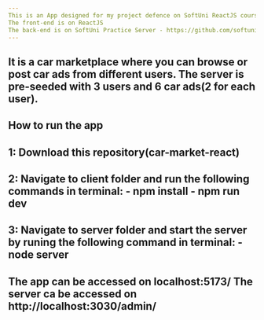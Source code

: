 ```yaml
---
This is an App designed for my project defence on SoftUni ReactJS course.
The front-end is on ReactJS
The back-end is on SoftUni Practice Server - https://github.com/softuni-practice-server/softuni-practice-server
---
```

It is a car marketplace where you can browse or post car ads from different users.
The server is pre-seeded with 3 users and 6 car ads(2 for each user).
--
How to run the app
--
1: Download this repository(car-market-react)
--
2: Navigate to client folder and run the following commands in terminal:
                        - npm install
                        - npm run dev
--
3: Navigate to server folder and start the server by runing the following command in terminal:
                        - node server
--
The app can be accessed on localhost:5173/
The server ca be accessed on http://localhost:3030/admin/
--

